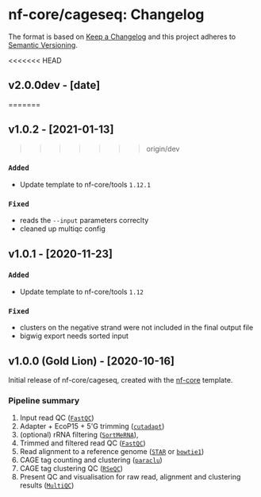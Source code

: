 # nf-core/cageseq: Changelog

The format is based on [Keep a Changelog](https://keepachangelog.com/en/1.0.0/)
and this project adheres to [Semantic Versioning](https://semver.org/spec/v2.0.0.html).

<<<<<<< HEAD
## v2.0.0dev - [date]
=======
## v1.0.2 - [2021-01-13]
>>>>>>> origin/dev

### `Added`

* Update template to nf-core/tools `1.12.1`

### `Fixed`

* reads the `--input` parameters correclty
* cleaned up multiqc config

## v1.0.1 - [2020-11-23]

### `Added`

* Update template to nf-core/tools `1.12`

### `Fixed`

* clusters on the negative strand were not included in the final output file
* bigwig export needs sorted input

## v1.0.0 (Gold Lion) - [2020-10-16]

Initial release of nf-core/cageseq, created with the [nf-core](https://nf-co.re/) template.

### Pipeline summary

1. Input read QC ([`FastQC`](https://www.bioinformatics.babraham.ac.uk/projects/fastqc/))
2. Adapter + EcoP15 + 5'G trimming ([`cutadapt`](https://github.com/OpenGene/fastp))
3. (optional) rRNA filtering ([`SortMeRNA`](https://github.com/biocore/sortmerna)),
4. Trimmed and filtered read QC ([`FastQC`](https://www.bioinformatics.babraham.ac.uk/projects/fastqc/))
5. Read alignment to a reference genome ([`STAR`](https://github.com/alexdobin/STAR) or [`bowtie1`](http://bowtie-bio.sourceforge.net/index.shtml))
6. CAGE tag counting and clustering ([`paraclu`](http://cbrc3.cbrc.jp/~martin/paraclu/))
7. CAGE tag clustering QC ([`RSeQC`](http://rseqc.sourceforge.net/))
8. Present QC and visualisation for raw read, alignment and clustering results ([`MultiQC`](http://multiqc.info/))
